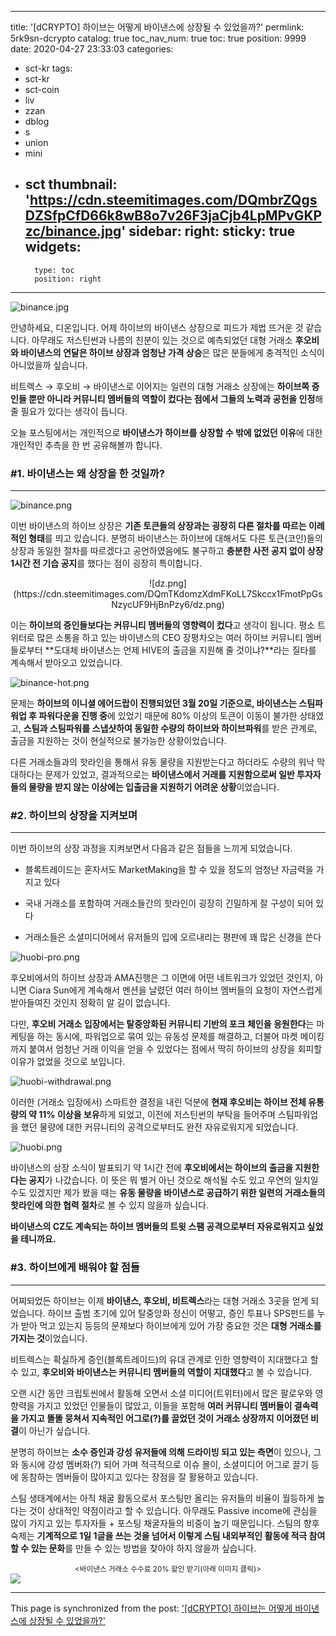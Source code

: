 
---
title: '[dCRYPTO] 하이브는 어떻게 바이낸스에 상장될 수 있었을까?'
permlink: 5rk9sn-dcrypto
catalog: true
toc_nav_num: true
toc: true
position: 9999
date: 2020-04-27 23:33:03
categories:
- sct-kr
tags:
- sct-kr
- sct-coin
- liv
- zzan
- dblog
- s
- union
- mini
- sct
thumbnail: 'https://cdn.steemitimages.com/DQmbrZQgsDZSfpCfD66k8wB8o7v26F3jaCjb4LpMPvGKPzc/binance.jpg'
sidebar:
    right:
        sticky: true
widgets:
    -
        type: toc
        position: right
---


![binance.jpg](https://cdn.steemitimages.com/DQmbrZQgsDZSfpCfD66k8wB8o7v26F3jaCjb4LpMPvGKPzc/binance.jpg)

안녕하세요, 디온입니다. 어제 하이브의 바이낸스 상장으로 피드가 제법 뜨거운 것 같습니다. 아무래도 저스틴썬과 나름의 친분이 있는 것으로 예측되었던 대형 거래소 **후오비와 바이낸스의 연달은 하이브 상장과 엄청난 가격 상승**은 많은 분들에게 충격적인 소식이 아니었을까 싶습니다.

비트렉스 → 후오비 → 바이낸스로 이어지는 일련의 대형 거래소 상장에는 **하이브쪽 증인들 뿐만 아니라 커뮤니티 멤버들의 역할이 컸다는 점에서 그들의 노력과 공헌을 인정**해 줄 필요가 있다는 생각이 듭니다.

오늘 포스팅에서는 개인적으로 **바이낸스가 하이브를 상장할 수 밖에 없었던 이유**에 대한 개인적인 추측을 한 번 공유해볼까 합니다.

### #1. 바이낸스는 왜 상장을 한 것일까?
---

![binance.png](https://cdn.steemitimages.com/DQmZkgwwQJXfptQxnC2quDQmpxYPzn1hPtgi3cgcVTGyRXA/binance.png)

이번 바이낸스의 하이브 상장은 **기존 토큰들의 상장과는 굉장히 다른 절차를 따르는 이례적인 형태**를 띄고 있습니다.  분명히 바이낸스는 하이브에 대해서도 다른 토큰(코인)들의 상장과 동일한 절차를 따르겠다고 공언하였음에도 불구하고 **충분한 사전 공지 없이 상장 1시간 전 기습 공지**를 했다는 점이 굉장히 특이합니다.

<center>![dz.png](https://cdn.steemitimages.com/DQmTKdomzXdmFKoLL7Skccx1FmotPpGsNzycUF9HjBnPzy6/dz.png)</center>

이는 **하이브의 증인들보다는 커뮤니티 멤버들의 영향력이 컸다**고 생각이 됩니다. 평소 트위터로 많은 소통을 하고 있는 바이낸스의 CEO 장평차오는 여러 하이브 커뮤니티 멤버들로부터 **도대체 바이낸스는 언제 HIVE의 출금을 지원해 줄 것이냐?**라는 질타를 계속해서 받아오고 있었습니다. 

![binance-hot.png](https://cdn.steemitimages.com/DQmU5b7bCFXzFeh3gz8DtjZw6dgyaAp6Gpsk8ysUd9DNP8g/binance-hot.png)

문제는 **하이브의 이니셜 에어드랍이 진행되었던 3월 20일 기준으로, 바이낸스는 스팀파워업 후 파워다운을 진행 중**에 있었기 때문에 80% 이상의 토큰이 이동이 불가한 상태였고, **스팀과 스팀파워를 스냅샷하여 동일한 수량의 하이브와 하이브파워**를 받은 관계로, 출금을 지원하는 것이 현실적으로 불가능한 상황이었습니다.

다른 거래소들과의 핫라인을 통해서 유동 물량을 지원받는다고 하더라도 수량의 워낙 막대하다는 문제가 있었고, 결과적으로는 **바이낸스에서 거래를 지원함으로써 일반 투자자들의 물량을 받지 않는 이상에는 입출금을 지원하기 어려운 상황**이었습니다.


### #2. 하이브의 상장을 지켜보며
---

이번 하이브의 상장 과정을 지켜보면서 다음과 같은 점들을 느끼게 되었습니다. 

- 블록트레이드는 혼자서도 MarketMaking을 할 수 있을 정도의 엄청난 자금력을 가지고 있다

- 국내 거래소를 포함하여 거래소들간의 핫라인이 굉장히 긴밀하게 잘 구성이 되어 있다

- 거래소들은 소셜미디어에서 유저들의 입에 오르내리는 평판에 꽤 많은 신경을 쓴다


![huobi-pro.png](https://cdn.steemitimages.com/DQmPXcD8ecmXujV6kqqcisktDixCqiAoLr1hf3VRUHg3p2N/huobi-pro.png)

후오비에서의 하이브 상장과 AMA진행은 그 이면에 어떤 네트워크가 있었던 것인지, 아니면 Ciara Sun에게 계속해서 멘션을 날렸던 여러 하이브 멤버들의 요청이 자연스럽게 받아들여진 것인지 정확히 알 길이 없습니다. 

다만, **후오비 거래소 입장에서는 탈중앙화된 커뮤니티 기반의 포크 체인을 응원한다**는 마케팅을 하는 동시에, 파워업으로 묶여 있는 유동성 문제를 해결하고, 더불어 마켓 메이킹까지 붙여서 엄청난 거래 이익을 얻을 수 있었다는 점에서 딱히 하이브의 상장을 회피할 이유가 없었을 것으로 보입니다.

![huobi-withdrawal.png](https://cdn.steemitimages.com/DQmQahjJy8Z1tohcn9bgD4EK65zuaQNNawAtGGtx6N9n6Hx/huobi-withdrawal.png)

이러한 (거래소 입장에서) 스마트한 결정을 내린 덕분에 **현재 후오비는 하이브 전체 유통량의 약 11% 이상을 보유**하게 되었고, 이전에 저스틴썬의 부탁을 들어주며 스팀파워업을 했던 물량에 대한 커뮤니티의 공격으로부터도 완전 자유로워지게 되었습니다. 

![huobi.png](https://cdn.steemitimages.com/DQmSQzPxYGTd91czCsyi46Zj4Z458jb9W1ifDRpgGFSyJww/huobi.png)

바이낸스의 상장 소식이 발표되기 약 1시간 전에 **후오비에서는 하이브의 출금을 지원한다는 공지**가 나갔습니다. 이 뜻은 뭐 별거 아닌 것으로 해석될 수도 있고 우연의 일치일 수도 있겠지만 제가 봤을 때는 **유동 물량을 바이낸스로 공급하기 위한 일련의 거래소들의 핫라인에 의한 협력 절차**로 볼 수 있지 않을까 싶습니다.

**바이낸스의 CZ도 계속되는 하이브 멤버들의 트윗 스팸 공격으로부터 자유로워지고 싶었을 테니까요.**

### #3. 하이브에게 배워야 할 점들
---

어찌되었든 하이브는 이제 **바이낸스, 후오비, 비트렉스**라는 대형 거래소 3곳을 얻게 되었습니다. 하이브 출범 초기에 있어 탈중앙화 정신이 어떻고, 증인 투표나 SPS펀드를 누가 받아 먹고 있는지 등등의 문제보다 하이브에게 있어 가장 중요한 것은 **대형 거래소를 가지는 것**이었습니다. 

비트렉스는 확실하게 증인(블록트레이드)의 유대 관계로 인한 영향력이 지대했다고 할 수 있고, **후오비와 바이낸스는 커뮤니티 멤버들의 역할이 지대했다**고 볼 수 있습니다. 

오랜 시간 동안 크립토씬에서 활동해 오면서 소셜 미디어(트위터)에서 많은 팔로우와 영향력을 가지고 있었던 인물들이 많았고, 이들을 포함해 **여러 커뮤니티 멤버들이 결속력을 가지고 똘똘 뭉쳐서 지속적인 어그로(?)를 끌었던 것이 거래소 상장까지 이어졌던 비결**이 아닌가 싶습니다.

분명히 하이브는 **소수 증인과 강성 유저들에 의해 드라이빙 되고 있는 측면**이 있으나, 그와 동시에 강성 멤버화(?) 되어 가며 적극적으로 이슈 몰이, 소셜미디어 어그로 끌기 등에 동참하는 멤버들이 많아지고 있다는 장점을 잘 활용하고 있습니다. 

스팀 생태계에서는 아직 채굴 활동으로서 포스팅만 올리는 유저들의 비율이 월등하게 높다는 것이 상대적인 약점이라고 할 수 있습니다. 아무래도 Passive income에 관심을 많이 가지고 있는 투자자들 + 포스팅 채굴자들의 비중이 높기 때문입니다. 스팀의 향후 숙제는 **기계적으로 1일 1글을 쓰는 것을 넘어서 이렇게 스팀 내외부적인 활동에 적극 참여할 수 있는 문화**를 만들 수 있는 방법을 찾아야 하지 않을까 싶습니다.


<center><sub><바이낸스 거래소 수수료 20% 할인 받기(아래 이미지 클릭)></sub></center>
<a href="http://www.binance.com/en/register?ref=MFIX59H5"><img src="https://cdn.steemitimages.com/DQmUaHkWCryBU1sXt9fmERzVbLPLEFTCbF7E3UeMYpChgVA/binance%20putter.png"></a>

- - -

This page is synchronized from the post: ['[dCRYPTO] 하이브는 어떻게 바이낸스에 상장될 수 있었을까?'](https://steemit.com/@donekim/5rk9sn-dcrypto)

